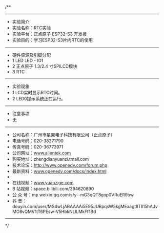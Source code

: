 /**
 ***************************************************************************************************
 * 实验简介
 * 实验名称：RTC实验
 * 实验平台：正点原子 ESP32-S3 开发板
 * 实验目的：学习ESP32-S3片内RTC的使用

 ***************************************************************************************************
 * 硬件资源及引脚分配
 * 1 LED
     LED - IO1
 * 2 正点原子 1.3/2.4 寸SPILCD模块
 * 3 RTC

 ***************************************************************************************************
 * 实验现象
 * 1 LCD实时显示RTC时间。
 * 2 LED0提示系统正在运行。

 ***************************************************************************************************
 * 注意事项
 * 无
 
 ***********************************************************************************************************
 * 公司名称：广州市星翼电子科技有限公司（正点原子）
 * 电话号码：020-38271790
 * 传真号码：020-36773971
 * 公司网址：www.alientek.com
 * 购买地址：zhengdianyuanzi.tmall.com
 * 技术论坛：http://www.openedv.com/forum.php
 * 最新资料：www.openedv.com/docs/index.html
 *
 * 在线视频：www.yuanzige.com
 * B 站视频：space.bilibili.com/394620890
 * 公 众 号：mp.weixin.qq.com/s/y--mG3qQT8gop0VRuER9bw
 * 抖    音：douyin.com/user/MS4wLjABAAAAi5E95JUBpqsW5kgMEaagtIITIl15hAJvMO8vQMV1tT6PEsw-V5HbkNLlLMkFf1Bd
 ***********************************************************************************************************
 */